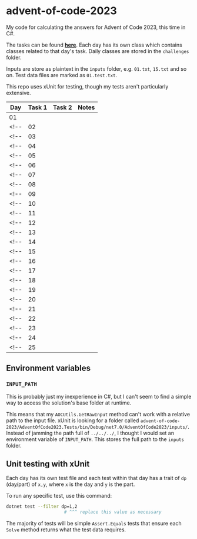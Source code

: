 # advent-of-code-2023

My code for calculating the answers for Advent of Code 2023, this time in C#.

The tasks can be found **[here](https://adventofcode.com/2023)**. Each day has its own class which contains classes related to that day's task. Daily classes are stored in the `challenges` folder.

Inputs are store as plaintext in the `inputs` folder, e.g. `01.txt`, `15.txt` and so on. Test data files are marked as `01.test.txt`.

This repo uses xUnit for testing, though my tests aren't particularly extensive.

| Day | Task 1 | Task 2 | Notes |
| --- | ------ | ------ | ----- |
| 01  |        |        |       |
<!-- | 02  |        |        |       | -->
<!-- | 03  |        |        |       | -->
<!-- | 04  |        |        |       | -->
<!-- | 05  |        |        |       | -->
<!-- | 06  |        |        |       | -->
<!-- | 07  |        |        |       | -->
<!-- | 08  |        |        |       | -->
<!-- | 09  |        |        |       | -->
<!-- | 10  |        |        |       | -->
<!-- | 11  |        |        |       | -->
<!-- | 12  |        |        |       | -->
<!-- | 13  |        |        |       | -->
<!-- | 14  |        |        |       | -->
<!-- | 15  |        |        |       | -->
<!-- | 16  |        |        |       | -->
<!-- | 17  |        |        |       | -->
<!-- | 18  |        |        |       | -->
<!-- | 19  |        |        |       | -->
<!-- | 20  |        |        |       | -->
<!-- | 21  |        |        |       | -->
<!-- | 22  |        |        |       | -->
<!-- | 23  |        |        |       | -->
<!-- | 24  |        |        |       | -->
<!-- | 25  |        |        |       | -->

<!-- ❌⭐ emojis to copy/paste -->

## Environment variables

### `INPUT_PATH`

This is probably just my inexperience in C#, but I can't seem to find a simple way to access the solution's base folder at runtime.

This means that my `AOCUtils.GetRawInput` method can't work with a relative path to the input file. xUnit is looking for a folder called `advent-of-code-2023/AdventOfCode2023.Tests/bin/Debug/net7.0/AdventOfCode2023/inputs/`. Instead of jamming the path full of `../../../`, I thought I would set an environment variable of `INPUT_PATH`. This stores the full path to the `inputs` folder.

## Unit testing with xUnit

Each day has its own test file and each test within that day has a trait of `dp` (day/part) of `x,y`, where `x` is the day and `y` is the part.

To run any specific test, use this command:

```sh
dotnet test --filter dp=1,2
                      # ^^^ replace this value as necessary
```

The majority of tests will be simple `Assert.Equals` tests that ensure each `Solve` method returns what the test data requires.
